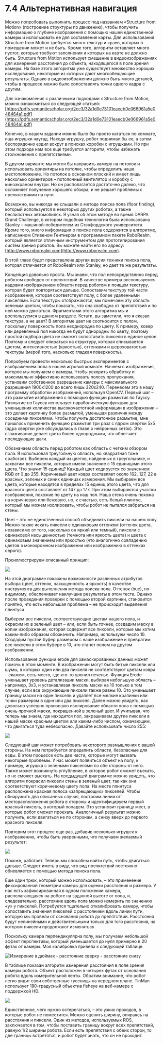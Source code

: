 # 7.4 Альтернативная навигация

Можно попробовать выполнить процесс под названием «Structure from Motion» \(построение структуры по движению\), чтобы получить информацию о глубине изображения с помощью нашей единственной камеры и использовать ее для составления карты. Для использования Structure from Motion требуется много текстур и краев, которых в помещении может и не быть. Кроме того, алгоритм оставляет много пустот, которые требуют заполнения и которых на карте не должно быть. Structure from Motion использует смещение в видеоизображениях для измерения расстояния до объекта, находящегося в поле зрения камеры. На базе этого алгоритма уже существует множество хороших исследований, некоторые из которых дают многообещающие результаты. Однако в видеоизображении должно быть много деталей, чтобы в процессе можно было сопоставлять точки одного кадра с другим.

Для ознакомления с различными подходами к Structure from Motion, можно ознакомиться со следующей статьей: [https://pdfs.semanticscholar.org/2ec3/32a1d0e73101eaecb0e066961a5e048464a1.pdf](https://pdfs.semanticscholar.org/2ec3/32a1d0e73101eaecb0e066961a5e048464a1.pdf)

Конечно, в нашем задании можно было бы просто кататься по комнате, ища игрушки наугад. Находя игрушку, робот поднимал бы ее, а затем беспорядочно ездил вокруг в поисках коробки с игрушками. Но при этом подходе нам все еще требуется алгоритм, чтобы избежать столкновения с препятствиями.

В другом варианте мы могли бы направить камеру на потолок и использовать ориентиры на потолке, чтобы определить наше местоположение. Но потолок в основном плоский и имеет лишь несколько ориентиров – потолочный вентилятор и коробку с киноэкраном внутри. Но он располагается достаточно далеко, что осложняет получение хорошего обзора, и не решает проблемы с препятствиями на пути.

Возможно, вы никогда не слышали о методе поиска пола \(floor finding\), который используется в некоторых других роботах, а также беспилотных автомобилях. Я узнал об этом методе во время DARPA Grand Challenge, в котором подобная технология была использована Stanley – машиной-победителем из Стэнфордского университета. Кроме того, много информации о поиске пола содержится в алгоритме, написанном Стивеном Гентнером в программном пакете RoboRealm, который является отличным инструментом для прототипирования систем зрения роботов. Вы можете найти его по адресу: [http://www.roborealm.com](http://www.roborealm.com).

В этой главе будет представлена другая версия техники поиска пола, которая отличается от RoboRealm или Stanley, но дает те же результаты.

Концепция довольно проста. Мы знаем, что пол непосредственно перед роботом свободен от препятствий. В качестве примера воспользуемся кадрами изображением области перед роботом и поищем текстуру, которая будет повторяться дальше. Сопоставим текстуру той части изображения, которая соответствует полу, с более удаленными пикселями. Если текстуры отображаются, мы помечаем эту область зеленым цветом, чтобы показать, что она свободна от препятствий и по ней можно двигаться. Фрагментами этого алгоритма мы и воспользуемся в данном разделе. Кстати, вы заметили, что я сказал текстура, а не цвет? В алгоритме цвет не соотносится с полом, поскольку поверхность пола неоднородна по цвету. К примеру, ковер или деревянный пол никогда не будут однородны по цвету, поэтому простой подбора цвета не сможет сопоставить пиксели в единое целое. Поэтому и следует опираться на структуру, которая описывается цветом, интенсивностью \(яркостью\), оттенками и шероховатостью текстуры \(мерой того, насколько гладкая поверхность\).

Попробуем провести несколько быстрых экспериментов с изображением пола в нашей игровой комнате. Начнем с изображения, которое мы получаем с камеры. Чтобы ускорить обработку и максимально эффективно использовать полосу пропускания, установим собственное разрешение камеры с максимального разрешения 1900x1200 до всего лишь 320x240. Перенесем это в нашу программу обработки изображений, используя OpenCV. Первый шаг – это размытие изображения с помощью функции размытия по Гауссу. Размытие по Гауссу использует параболическую функцию для уменьшения количества высокочастотной информации в изображении – это делает картинку более размытой, уменьшая различия между соседними пикселями. Чтобы получить достаточное размытие, мне пришлось применить функцию размытия три раза с ядром свертки 5х5 \(ядра свертки уже обсуждались в главе о нейронных сетях\). Это сглаживание делает цвета более однородными, что облегчает последующие шаги.

Обозначаем область перед роботом как область с четким обзором пола. Я использовал треугольную область, но квадратная тоже сработает. Выберем каждый из цветов, найденных в треугольнике, и захватим все пиксели, которые имели значение с 15 единицами этого цвета. Что значит 15 единиц? Каждый цвет кодируется со значением RGB от 0 до 255. Коричневый цвет ковра составляет около 162, 127, 22 в красных, зеленых и синих единицах измерения. Мы выбираем все цвета, которые находятся в пределах 15 единиц этого цвета, что для красного цвета составляет от 147 до 177. При этом выбираются участки изображения, похожие по цвету на наш пол. Наша стена очень похожа на коричневую или бежевую, но, к счастью, есть белый плинтус, который мы можем изолировать, чтобы робот не пытался забраться на стены.

Цвет – это не единственный способ объединить пиксели на нашем полу. Можно также искать пиксели с одинаковым оттенком \(оттенок цвета, независимо от того, насколько он яркий или темный\), пиксели с одинаковой насыщенностью \(темнота или яркость цвета\) и цвета с одинаковым значением или яркостью \(что аналогично совпадению цветов в монохромном изображении или изображению в оттенках серого\).

Проиллюстрируем описанный принцип:

![](.gitbook/assets/2.png)

На этой диаграмме показаны возможности различных атрибутов выбора \(цвет, оттенок, насыщенность и яркость\) в качестве инструмента для выполнения метода поиска пола. Оттенок \(hue\), по-видимому, обеспечивает наилучшие результаты в этом тесте. Однако после проведения проверки с помощью второй картинки, становится понятно, что есть небольшая проблема – не происходит выделения плинтуса.

Выберем все пиксели, соответствующие цветам нашего пола, и окрасим их в зеленый цвет – или, если быть точнее, создадим маску в копии изображения, которая содержит все пиксели, которые мы хотим каким-либо образом обозначить. Например, используем число 10. Создадим пустой буфер размером с наше изображение и превратим все пиксели в этом буфере в 10, что станет полом на другом изображении.

Использование функции erode для замаскированных данных может помочь в этом моменте. В изображении могут быть битые пиксели или шумы, в которых один или два пикселя не соответствуют цветам ковра – скажем, есть место, где кто-то уронил печенье. Функция Erode уменьшает уровень детализации маски, выбирая небольшую область – например, 3x3, и устанавливая пиксель маски на 10 только в том случае, если все окружающие пиксели также равны 10. Это уменьшает границу маски на один пиксель и удаляет все мелкие крапинки или точки размером в один или два пикселя. Далее можно увидеть, как довольно успешно произошло изолирование области пола с помощью очень прочной маски, покрашенной в зеленый цвет. И учитывая, что теперь мы знаем, где находится пол, закрашиваем другие пиксели в нашей маске красным цветом или каким-либо числом, означающим, что двигаться туда небезопасно. Давайте использовать число 255:

![](.gitbook/assets/3.png)

Следующий шаг может потребовать некоторого размышления с вашей стороны. На нем потребуется определить области, безопасные для езды. В этом процессе есть две части, которые могут вызвать некоторые проблемы. У нас может появиться объект на полу, к примеру, игрушка с зелеными пикселями по обе стороны от него. Также может возникнуть углубление, в которое робот сможет въехать, но не сможет выехать. На предыдущей диаграмме можно увидеть, что алгоритм покрасил пиксели стены в зеленый цвет, так как они соответствуют коричневому цвету пола. На месте плинтуса расположена красная полоса «запрещающих» пикселей. Чтобы обнаружить два описанных случая, построим линии от месторасположения робота в стороны и идентифицируем первый красный пиксель, в который попадем. Это установит границу мест, в которые робот сможет проехать. Аналогичный результат можно получить, если двигаться не по сторонам, а снизу вверх до первого красного пикселя.

Повторим этот процесс еще раз, добавив несколько игрушек к изображению, чтобы быть уверенными, что получаем желаемый результат:

![](.gitbook/assets/4.png)

Похоже, работает. Теперь мы способны найти путь, чтобы двигаться дальше. Следует иметь в виду, что вид препятствий постоянно обновляется с помощью метода поиска пола.

Еще один трюк, который можно использовать, – это применение фиксированной геометрии камеры для оценки расстояния и размера. У нас есть зафиксированная в одном положении камера, располагающаяся на роботе на заданной высоте от пола, и, следовательно, расстояние вдоль пола можно измерить по значению «у» у пикселей. Потребуется тщательно откалибровать камеру, чтобы сопоставить значения пикселей с расстоянием вдоль линии пути, которую мы провели от основания робота до препятствий. Расстояния будут нелинейными и действительными только для того расстояния, на котором пиксели продолжают изменяться.

Поскольку камера перпендикулярна полу, мы получаем небольшой эффект перспективы, который уменьшается до нуля примерно в 20 футах от камеры. Моя калибровка привела к следующей таблице:

![&#x418;&#x437;&#x43C;&#x435;&#x440;&#x435;&#x43D;&#x438;&#x435; &#x432; &#x434;&#x44E;&#x439;&#x43C;&#x430;&#x445; - &#x440;&#x430;&#x441;&#x441;&#x442;&#x43E;&#x44F;&#x43D;&#x438;&#x435; &#x441;&#x432;&#x435;&#x440;&#x445;&#x443; - &#x440;&#x430;&#x441;&#x441;&#x442;&#x43E;&#x44F;&#x43D;&#x438;&#x435; &#x441;&#x43D;&#x438;&#x437;&#x443;](.gitbook/assets/5.png)

В таблице показан алгоритм измерения расстояния в поле зрения камеры робота. Объект расположен в четырех футах от основания робота вдоль измерительной ленты. Обратим внимание, что робот легко видит свои собственные гусеницы на переднем плане. TinMan использует 180-градусный объектив fisheye на веб-камере с поддержкой HD.

![](.gitbook/assets/6.png)

Единственное, чего нужно остерегаться, – это узких проходов, в которые робот не поместится. Можно оценить ширину, опираясь на расстояния и пиксели. Один из методов, используемых ROS, заключается в том, чтобы поставить границу вокруг всех препятствий, равную 1/2 ширины робота. Если есть препятствия с обеих сторон, то две границы встретятся, и робот будет знать, что он не проходит.

